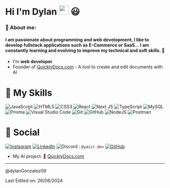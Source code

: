# Hi I'm Dylan <a href="https://github.com/Bouaskaoun" target="_self"> <img src="https://media.giphy.com/media/hvRJCLFzcasrR4ia7z/giphy.gif" width="30"></a> :smiley:



### :moyai: About me:
#### I am passionate about programming and web development, I like to develop fullstack applications such as E-Commerce or SaaS... I am constantly learning and evolving to improve my technical and soft skills. :rocket:

- I'm **web developer**
- Founder of [QuicklyDocs.com](https://quicklydocs.com) - A tool to create and edit documents with AI

# :muscle: My Skills
![JavaScript](https://img.shields.io/badge/javascript-%23323330.svg?style=for-the-badge&logo=javascript&logoColor=%23F7DF1E)
![HTML5](https://img.shields.io/badge/html5-%23E34F26.svg?style=for-the-badge&logo=html5&logoColor=white)
![CSS3](https://img.shields.io/badge/css3-%231572B6.svg?style=for-the-badge&logo=css3&logoColor=white)
![React](https://img.shields.io/badge/react-%2320232a.svg?style=for-the-badge&logo=react&logoColor=%2361DAFB)
![Next JS](https://img.shields.io/badge/Next-black?style=for-the-badge&logo=next.js&logoColor=white)
![TypeScript](https://img.shields.io/badge/typescript-%23007ACC.svg?style=for-the-badge&logo=typescript&logoColor=white)
![MySQL](https://img.shields.io/badge/mysql-4479A1.svg?style=for-the-badge&logo=mysql&logoColor=white)
![Prisma](https://img.shields.io/badge/Prisma-3982CE?style=for-the-badge&logo=Prisma&logoColor=white)
![Visual Studio Code](https://img.shields.io/badge/Visual%20Studio%20Code-0078d7.svg?style=for-the-badge&logo=visual-studio-code&logoColor=white)
![Git](https://img.shields.io/badge/git-%23F05033.svg?style=for-the-badge&logo=git&logoColor=white)
![GitHub](https://img.shields.io/badge/github-%23121011.svg?style=for-the-badge&logo=github&logoColor=white)
![NodeJS](https://img.shields.io/badge/node.js-6DA55F?style=for-the-badge&logo=node.js&logoColor=white)
![Postman](https://img.shields.io/badge/Postman-FF6C37?style=for-the-badge&logo=postman&logoColor=white)

# :iphone: Social

[![Instagram](https://img.shields.io/badge/Instagram-%23E4405F.svg?style=for-the-badge&logo=Instagram&logoColor=white)](https://www.instagram.com/yaiir.dev/)
[![LinkedIn](https://img.shields.io/badge/linkedin-%230077B5.svg?style=for-the-badge&logo=linkedin&logoColor=white)](https://www.linkedin.com/in/dylan-gonz%C3%A1lez-623706161/)
![Discord](https://img.shields.io/badge/Discord-%235865F2.svg?style=for-the-badge&logo=discord&logoColor=white) : `@yaiir.dev`
[![GitHub](https://img.shields.io/badge/github-%23121011.svg?style=for-the-badge&logo=github&logoColor=white)](https://github.com/dylanGonzalez09)

- My AI project: :link: [QuicklyDocs.com](https://quicklydocs.com)


---

@dylanGonzalez09

Last Edited on: 26/06/2024
